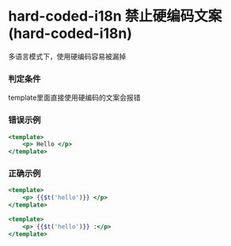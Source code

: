 # hard-coded-i18n 禁止硬编码文案 (hard-coded-i18n)

多语言模式下，使用硬编码容易被漏掉

### 判定条件

template里面直接使用硬编码的文案会报错

### 错误示例

```jsx
<template>
    <p> Hello </p>
</template>
```

### 正确示例

```jsx
<template>
    <p> {{$t('hello')}} </p>
</template>
```

```jsx
<template>
    <p> {{$t('hello')}} :</p>
</template>
```